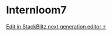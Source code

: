 # Internloom7

[Edit in StackBlitz next generation editor ⚡️](https://stackblitz.com/~/github.com/arnabjena007/Internloom7)